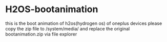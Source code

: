 # H2OS-bootanimation
this is the boot animation of h2os(hydrogen os) of oneplus devices
please copy the zip file to /system/media/ and replace the original bootanimation.zip via file explorer

